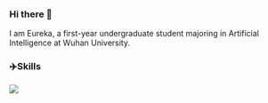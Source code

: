 ### Hi there 👋
I am Eureka, a first-year undergraduate student majoring in Artificial Intelligence at Wuhan University.

### ✈️Skills
![](https://skillicons.dev/icons?perline=10&i=github,git,vscode,python,js,ts,html,css,c,jquery,nodejs,vue,vite,mongo)

<!--
**Eurakey/Eurakey** is a ✨ _special_ ✨ repository because its `README.md` (this file) appears on your GitHub profile.

Here are some ideas to get you started:

- 🔭 I’m currently working on ...
- 🌱 I’m currently learning ...
- 👯 I’m looking to collaborate on ...
- 🤔 I’m looking for help with ...
- 💬 Ask me about ...
- 📫 How to reach me: ...
- 😄 Pronouns: ...
- ⚡ Fun fact: ...
-->
